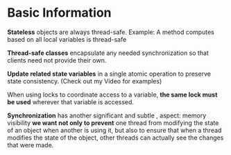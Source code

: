 # Basic Information


 **Stateless** objects are always thread-safe. 
    Example: A method computes based on all local variables is thread-safe
    
 **Thread-safe classes** encapsulate any needed synchronization so that clients need not provide their own.

 **Update related state variables** in a single atomic operation to preserve state consistency. (Check out my Video for examples)

 When using locks to coordinate access to a variable, **the same lock must be used** wherever that variable is accessed.
 
 **Synchronization** has another significant and subtle , aspect: memory visibility
 **we want not only to prevent** one thread from modifying the state of an object when another is using it, but also to ensure that when a thread modifies the state of the object, other threads can actually see the changes that were made.
 
 
